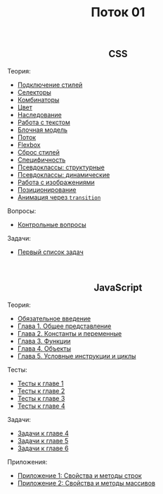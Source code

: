 <div align="center">

# Поток 01

</div>

<br />

<div align="center">

## CSS

</div>

Теория:
- [Подключение стилей](./css/theory/connecting.md)
- [Селекторы](./css/theory/selectors.md)
- [Комбинаторы](./css/theory/combinators.md)
- [Цвет](./css/theory/color.md)
- [Наследование](./css/theory/inheritance.md)
- [Работа с текстом](./css/theory/text.md)
- [Блочная модель](./css/theory/box-model.md)
- [Поток](./css/theory/flow.md)
- [Flexbox](./css/theory/flexbox.md)
- [Сброс стилей](./css/theory/reset.md)
- [Специфичность](./css/theory/specificity.md)
- [Псевдоклассы: структурные](./css/theory/pseudo-structure.md)
- [Псевдоклассы: динамические](./css/theory/pseudo-dynamic.md)
- [Работа с изображениями](./css/theory/images.md)
- [Позиционирование](./css/theory/position.md)
- [Анимация через `transition`](./css/theory/transition.md)

Вопросы:
- [Контрольные вопросы](./css/questions/questions-1.md)

Задачи:
- [Первый список задач](./css/tasks/task-1.md)


<br />

<div align="center">

## JavaScript

</div>

Теория:
- [Обязательное введение](./js/theory/intro.md)
- [Глава 1. Общее представление](./js/theory/chapter-1.md)
- [Глава 2. Константы и переменные](./js/theory/chapter-2.md)
- [Глава 3. Функции](./js/theory/chapter-3.md)
- [Глава 4. Объекты](./js/theory/chapter-4.md)
- [Глава 5. Условные инструкции и циклы](./js/theory/chapter-5.md)

Тесты:
- [Тесты к главе 1](./js/tests/chapter-1.md)
- [Тесты к главе 2](./js/tests/chapter-2.md)
- [Тесты к главе 3](./js/tests/chapter-3.md)
- [Тесты к главе 4](./js/tests/chapter-4.md)

Задачи:
- [Задачи к главе 4](./js/tasks/chapter-4.md)
- [Задачи к главе 5](./js/tasks/chapter-5.md)
- [Задачи к главе 6](./js/tasks/chapter-6.md)

Приложения:
- [Приложение 1: Свойства и методы строк](./js/attachments/string.md)
- [Приложение 2: Свойства и методы массивов](./js/attachments/array.md)
